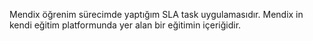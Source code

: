 Mendix öğrenim sürecimde yaptığım SLA task uygulamasıdır. 
Mendix in kendi eğitim platformunda yer alan bir eğitimin içeriğidir.
